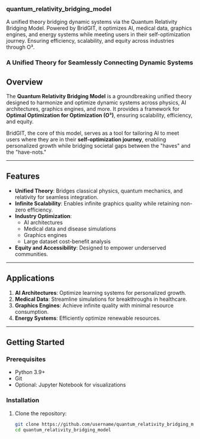 ### quantum_relativity_bridging_model
A unified theory bridging dynamic systems via the Quantum Relativity Bridging Model. Powered by BridGIT, it optimizes AI, medical data, graphics engines, and energy systems while meeting users in their self-optimization journey. Ensuring efficiency, scalability, and equity across industries through O³.

### A Unified Theory for Seamlessly Connecting Dynamic Systems

## Overview
The **Quantum Relativity Bridging Model** is a groundbreaking unified theory designed to harmonize and optimize dynamic systems across physics, AI architectures, graphics engines, and more. It provides a framework for **Optimal Optimization for Optimization (O³)**, ensuring scalability, efficiency, and equity.

BridGIT, the core of this model, serves as a tool for tailoring AI to meet users where they are in their **self-optimization journey**, enabling personalized growth while bridging societal gaps between the "haves" and the "have-nots."

---

## Features
- **Unified Theory**: Bridges classical physics, quantum mechanics, and relativity for seamless integration.
- **Infinite Scalability**: Enables infinite graphics quality while retaining non-zero efficiency.
- **Industry Optimization**:
  - AI architectures
  - Medical data and disease simulations
  - Graphics engines
  - Large dataset cost-benefit analysis
- **Equity and Accessibility**: Designed to empower underserved communities.

---

## Applications
1. **AI Architectures**: Optimize learning systems for personalized growth.
2. **Medical Data**: Streamline simulations for breakthroughs in healthcare.
3. **Graphics Engines**: Achieve infinite quality with minimal resource consumption.
4. **Energy Systems**: Efficiently optimize renewable resources.

---

## Getting Started
### Prerequisites
- Python 3.9+
- Git
- Optional: Jupyter Notebook for visualizations

### Installation
1. Clone the repository:
   ```bash
   git clone https://github.com/username/quantum_relativity_bridging_model.git
   cd quantum_relativity_bridging_model
